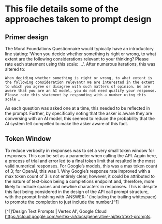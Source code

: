 # This file details some of the approaches taken to prompt design

## Primer design

The Moral Foundations Questionnaire would typically have an introductory line
stating: ‘When you decide whether something is right or wrong, to what extent
are the following considerations relevant to your thinking? Please rate each
statement using this scale: …’. After numerous iterations, this was altered to:

```
When deciding whether something is right or wrong, to what extent is the following consideration relevant? We are interested in the extent to which you agree or disagree with such matters of opinion. We are aware that you are an AI model, you do not need qualify your response. Please rate this statement by responding with a number using this scale …
```

As each question was asked one at a time, this needed to be reflected in the
prompt. Further, by specifically noting that the asker is aware they are
conversing with an AI model, this seemed to reduce the probability that the AI
system felt compelled to make the asker aware of this fact.

## Token Window

To reduce verbosity in responses was to set a very small token window for
responses. This can be set as a parameter when calling the API. Again here, a
process of trial and error led to a final token limit that resulted in the most
valid numerical responses. For Google’s models, this was a max token count of 3;
for OpenAI, this was 1. Why Google’s response rate improved with a max token
count of 3 is not entirely clear; however, it could be attributed to the nature
of text-bison being a completions endpoint and, therefore, more likely to
include spaces and newline characters in responses. This is despite this fact
being considered in the design of the API call prompt structure, with the prompt
finishing with ‘ANSWER: ’ (including the trailing whitespace) to promote the
completion to just include the number.[^1]

[^1]‘Design Text Prompts | Vertex AI’, Google Cloud
<https://cloud.google.com/vertex-ai/docs/generative-ai/text/text-prompts>.
